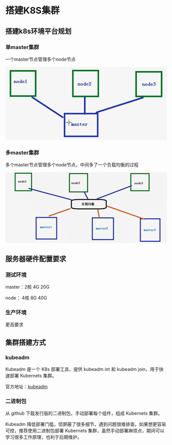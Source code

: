# 搭建K8S集群

## 搭建k8s环境平台规划

### 单master集群

一个master节点管理多个node节点

![](images/单master集群.png)

### 多master集群

多个master节点管理多个node节点，中间多了一个负载均衡的过程

![](images/多master集群.png)

## 服务器硬件配置要求

### 测试环境

master：2核 4G 20G

node： 4核 8G 40G

### 生产环境

更高要求

## 集群搭建方式

### kubeadm

Kubeadm 是一个 K8s 部署工具，提供 kubeadm int 和 kubeadm join，用于快速部署 Kubernets 集群。

官方地址：[kubeadm](https://kubernetes.io/zh/docs/setup/production-environment/tools/kubeadm/install-kubeadm/)

### 二进制包

从 github 下载发行版的二进制包，手动部署每个组件，组成 Kubernets 集群。

Kubeadm 降低部署门槛，但屏蔽了很多细节，遇到问题很难排查。如果想更容易可控，推荐使用二进制包部署 Kubernets 集群，虽然手动部署麻烦点，期间可以学习很多工作原理，也利于后期维护。